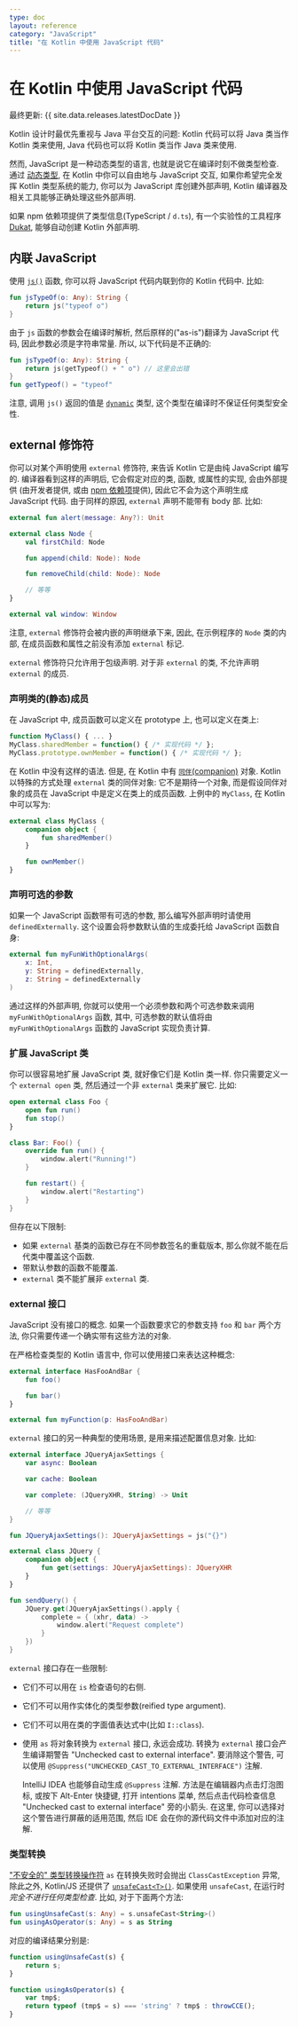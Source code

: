 ```yaml
---
type: doc
layout: reference
category: "JavaScript"
title: "在 Kotlin 中使用 JavaScript 代码"
---
```


# 在 Kotlin 中使用 JavaScript 代码

最终更新: {{ site.data.releases.latestDocDate }}

Kotlin 设计时最优先重视与 Java 平台交互的问题:
Kotlin 代码可以将 Java 类当作 Kotlin 类来使用, Java 代码也可以将 Kotlin 类当作 Java 类来使用.

然而, JavaScript 是一种动态类型的语言, 也就是说它在编译时刻不做类型检查.
通过 [动态类型](dynamic-type.html), 在 Kotlin 中你可以自由地与 JavaScript 交互,
如果你希望完全发挥 Kotlin 类型系统的能力, 你可以为 JavaScript 库创建外部声明,
Kotlin 编译器及相关工具能够正确处理这些外部声明.

如果 npm 依赖项提供了类型信息(TypeScript / `d.ts`),
有一个实验性的工具程序 [Dukat](js-external-declarations-with-dukat.html),
能够自动创建 Kotlin 外部声明.

## 内联 JavaScript

使用 [`js()`](https://kotlinlang.org/api/latest/jvm/stdlib/kotlin.js/js.html) 函数,
你可以将 JavaScript 代码内联到你的 Kotlin 代码中.
比如:

```kotlin
fun jsTypeOf(o: Any): String {
    return js("typeof o")
}
```

由于 `js` 函数的参数会在编译时解析, 然后原样的("as-is")翻译为 JavaScript 代码, 因此参数必须是字符串常量.
所以, 以下代码是不正确的:

```kotlin
fun jsTypeOf(o: Any): String {
    return js(getTypeof() + " o") // 这里会出错
}
fun getTypeof() = "typeof"
```

注意, 调用 `js()` 返回的值是 [`dynamic`](dynamic-type.html) 类型, 这个类型在编译时不保证任何类型安全性.

## external 修饰符

你可以对某个声明使用 `external` 修饰符, 来告诉 Kotlin 它是由纯 JavaScript 编写的.
编译器看到这样的声明后, 它会假定对应的类, 函数, 或属性的实现, 会由外部提供
(由开发者提供, 或由 [npm 依赖项](js-project-setup.html#npm-dependencies)提供),
因此它不会为这个声明生成 JavaScript 代码.
由于同样的原因, `external` 声明不能带有 body 部. 比如:

```kotlin
external fun alert(message: Any?): Unit

external class Node {
    val firstChild: Node

    fun append(child: Node): Node

    fun removeChild(child: Node): Node

    // 等等
}

external val window: Window
```

注意, `external` 修饰符会被内嵌的声明继承下来,
因此, 在示例程序的 `Node` 类的内部, 在成员函数和属性之前没有添加 `external` 标记.

`external` 修饰符只允许用于包级声明. 对于非 `external` 的类, 不允许声明 `external` 的成员.

### 声明类的(静态)成员

在 JavaScript 中, 成员函数可以定义在 prototype 上, 也可以定义在类上:

```javascript
function MyClass() { ... }
MyClass.sharedMember = function() { /* 实现代码 */ };
MyClass.prototype.ownMember = function() { /* 实现代码 */ };
```

在 Kotlin 中没有这样的语法. 但是, 在 Kotlin 中有 [`同伴`(companion)](object-declarations.html#companion-objects) 对象.
Kotlin 以特殊的方式处理 `external` 类的同伴对象:
它不是期待一个对象, 而是假设同伴对象的成员在 JavaScript 中是定义在类上的成员函数.
上例中的 `MyClass`, 在 Kotlin 中可以写为:

```kotlin
external class MyClass {
    companion object {
        fun sharedMember()
    }

    fun ownMember()
}
```

### 声明可选的参数

如果一个 JavaScript 函数带有可选的参数, 那么编写外部声明时请使用 `definedExternally`.
这个设置会将参数默认值的生成委托给 JavaScript 函数自身:

```kotlin
external fun myFunWithOptionalArgs(
    x: Int,
    y: String = definedExternally,
    z: String = definedExternally
)
```

通过这样的外部声明, 你就可以使用一个必须参数和两个可选参数来调用 `myFunWithOptionalArgs` 函数,
其中, 可选参数的默认值将由 `myFunWithOptionalArgs` 函数的 JavaScript 实现负责计算.

### 扩展 JavaScript 类

你可以很容易地扩展 JavaScript 类, 就好像它们是 Kotlin 类一样.
你只需要定义一个 `external open` 类, 然后通过一个非 `external` 类来扩展它. 比如:

```kotlin
open external class Foo {
    open fun run()
    fun stop()
}

class Bar: Foo() {
    override fun run() {
        window.alert("Running!")
    }

    fun restart() {
        window.alert("Restarting")
    }
}
```

但存在以下限制:

- 如果 `external` 基类的函数已存在不同参数签名的重载版本, 那么你就不能在后代类中覆盖这个函数.
- 带默认参数的函数不能覆盖.
- `external` 类不能扩展非 `external` 类.


### external 接口

JavaScript 没有接口的概念. 如果一个函数要求它的参数支持 `foo` 和 `bar` 两个方法,
你只需要传递一个确实带有这些方法的对象.

在严格检查类型的 Kotlin 语言中, 你可以使用接口来表达这种概念:

```kotlin
external interface HasFooAndBar {
    fun foo()

    fun bar()
}

external fun myFunction(p: HasFooAndBar)
```

`external` 接口的另一种典型的使用场景, 是用来描述配置信息对象. 比如:

```kotlin
external interface JQueryAjaxSettings {
    var async: Boolean

    var cache: Boolean

    var complete: (JQueryXHR, String) -> Unit

    // 等等
}

fun JQueryAjaxSettings(): JQueryAjaxSettings = js("{}")

external class JQuery {
    companion object {
        fun get(settings: JQueryAjaxSettings): JQueryXHR
    }
}

fun sendQuery() {
    JQuery.get(JQueryAjaxSettings().apply {
        complete = { (xhr, data) ->
            window.alert("Request complete")
        }
    })
}
```

`external` 接口存在一些限制:

- 它们不可以用在 `is` 检查语句的右侧.
- 它们不可以用作实体化的类型参数(reified type argument).
- 它们不可以用在类的字面值表达式中(比如 `I::class`).
- 使用 `as` 将对象转换为 `external` 接口, 永远会成功.
    转换为 `external` 接口会产生编译期警告 "Unchecked cast to external interface".
    要消除这个警告, 可以使用 `@Suppress("UNCHECKED_CAST_TO_EXTERNAL_INTERFACE")` 注解.

    IntelliJ IDEA 也能够自动生成 `@Suppress` 注解.
    方法是在编辑器内点击灯泡图标, 或按下 Alt-Enter 快捷键, 打开 intentions 菜单,
    然后点击代码检查信息 "Unchecked cast to external interface" 旁的小箭头.
    在这里, 你可以选择对这个警告进行屏蔽的适用范围, 然后 IDE 会在你的源代码文件中添加对应的注解.


### 类型转换

["不安全的" 类型转换操作符](/docs/reference_zh/typecasts.html#unsafe-cast-operator) `as`
在转换失败时会抛出 `ClassCastException` 异常,
除此之外, Kotlin/JS 还提供了 [`unsafeCast<T>()`](https://kotlinlang.org/api/latest/jvm/stdlib/kotlin.js/unsafe-cast.html).
如果使用 `unsafeCast`, 在运行时 _完全不进行任何类型检查_. 比如, 对于下面两个方法:

```kotlin
fun usingUnsafeCast(s: Any) = s.unsafeCast<String>()
fun usingAsOperator(s: Any) = s as String
```

对应的编译结果分别是:

```javascript
function usingUnsafeCast(s) {
    return s;
}

function usingAsOperator(s) {
    var tmp$;
    return typeof (tmp$ = s) === 'string' ? tmp$ : throwCCE();
}
```
